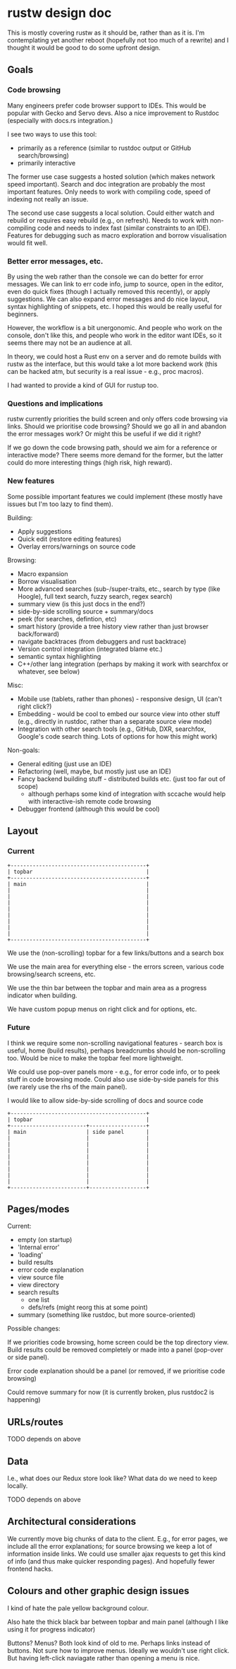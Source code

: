 # rustw design doc

This is mostly covering rustw as it should be, rather than as it is. I'm
contemplating yet another reboot (hopefully not too much of a rewrite) and I
thought it would be good to do some upfront design.

## Goals

### Code browsing

Many engineers prefer code browser support to IDEs. This would be popular with
Gecko and Servo devs. Also a nice improvement to Rustdoc (especially with
docs.rs integration.)

I see two ways to use this tool:

* primarily as a reference (similar to rustdoc output or GitHub search/browsing)
* primarily interactive

The former use case suggests a hosted solution (which makes network speed
important). Search and doc integration are probably the most important features.
Only needs to work with compiling code, speed of indexing not really an issue.

The second use case suggests a local solution. Could either watch and rebuild or
requires easy rebuild (e.g., on refresh). Needs to work with non-compiling code
and needs to index fast (similar constraints to an IDE). Features for debugging
such as macro exploration and borrow visualisation would fit well.


### Better error messages, etc.

By using the web rather than the console we can do better for error messages. We
can link to err code info, jump to source, open in the editor, even do quick
fixes (though I actually removed this recently), or apply suggestions. We can
also expand error messages and do nice layout, syntax highlighting of snippets,
etc. I hoped this would be really useful for beginners.

However, the workflow is a bit unergonomic. And people who work on the console,
don't like this, and people who work in the editor want IDEs, so it seems there
may not be an audience at all.

In theory, we could host a Rust env on a server and do remote builds with rustw
as the interface, but this would take a lot more backend work (this can be
hacked atm, but security is a real issue - e.g., proc macros).

I had wanted to provide a kind of GUI for rustup too.


### Questions and implications

rustw currently priorities the build screen and only offers code browsing via
links. Should we prioritise code browsing? Should we go all in and abandon the
error messages work? Or might this be useful if we did it right?

If we go down the code browsing path, should we aim for a reference or
interactive mode? There seems more demand for the former, but the latter could
do more interesting things (high risk, high reward).


### New features

Some possible important features we could implement (these mostly have issues
but I'm too lazy to find them).

Building:

* Apply suggestions
* Quick edit (restore editing features)
* Overlay errors/warnings on source code

Browsing:

* Macro expansion
* Borrow visualisation
* More advanced searches (sub-/super-traits, etc., search by type (like Hoogle), full text search, fuzzy search, regex search)
* summary view (is this just docs in the end?)
* side-by-side scrolling source + summary/docs
* peek (for searches, defintion, etc)
* smart history (provide a tree history view rather than just browser back/forward)
* navigate backtraces (from debuggers and rust backtrace)
* Version control integration (integrated blame etc.)
* semantic syntax highlighting
* C++/other lang integration (perhaps by making it work with searchfox or whatever, see below)

Misc:

* Mobile use (tablets, rather than phones) - responsive design, UI (can't right click?)
* Embedding - would be cool to embed our source view into other stuff (e.g., directly in rustdoc, rather than a separate source view mode)
* Integration with other search tools (e.g., GitHub, DXR, searchfox, Google's code search thing. Lots of options for how this might work)

Non-goals:

* General editing (just use an IDE)
* Refactoring (well, maybe, but mostly just use an IDE)
* Fancy backend building stuff - distributed builds etc. (just too far out of scope)
  - although perhaps some kind of integration with sccache would help with interactive-ish remote code browsing
* Debugger frontend (although this would be cool)

## Layout

### Current

```
+-------------------------------------------+
| topbar                                    |
+-------------------------------------------+
| main                                      |
|                                           |
|                                           |
|                                           |
|                                           |
|                                           |
|                                           |
|                                           |
|                                           |
+-------------------------------------------+
```

We use the (non-scrolling) topbar for a few links/buttons and a search box

We use the main area for everything else - the errors screen, various code browsing/search screens, etc.

We use the thin bar between the topbar and main area as a progress indicator when building.

We have custom popup menus on right click and for options, etc.


### Future

I think we require some non-scrolling navigational features - search box is
useful, home (build results), perhaps breadcrumbs should be non-scrolling too.
Would be nice to make the topbar feel more lightweight.

We could use pop-over panels more - e.g., for error code info, or to peek stuff
in code browsing mode. Could also use side-by-side panels for this (we rarely
use the rhs of the main panel).

I would like to allow side-by-side scrolling of docs and source code

```
+-------------------------------------------+
| topbar                                    |
+------------------------+------------------+
| main                   | side panel       |
|                        |                  |
|                        |                  |
|                        |                  |
|                        |                  |
|                        |                  |
|                        |                  |
|                        |                  |
|                        |                  |
+------------------------+------------------+
```


## Pages/modes

Current:

* empty (on startup)
* 'Internal error'
* 'loading'
* build results
* error code explanation
* view source file
* view directory
* search results
  - one list
  - defs/refs (might reorg this at some point)
* summary (something like rustdoc, but more source-oriented)

Possible changes:

If we priorities code browsing, home screen could be the top directory view.
Build results could be removed completely or made into a panel (pop-over or side
panel).

Error code explanation should be a panel (or removed, if we prioritise code browsing)

Could remove summary for now (it is currently broken, plus rustdoc2 is happening)


## URLs/routes

TODO depends on above


## Data

I.e., what does our Redux store look like? What data do we need to keep locally.

TODO depends on above


## Architectural considerations

We currently move big chunks of data to the client. E.g., for error pages, we
include all the error explanations; for source browsing we keep a lot of
information inside links. We could use smaller ajax requests to get this kind of
info (and thus make quicker responding pages). And hopefully fewer frontend
hacks.


## Colours and other graphic design issues

I kind of hate the pale yellow background colour.

Also hate the thick black bar between topbar and main panel (although I like
using it for progress indicator)

Buttons? Menus? Both look kind of old to me. Perhaps links instead of buttons.
Not sure how to improve menus. Ideally we wouldn't use right click. But having
left-click naviagate rather than opening a menu is nice.
